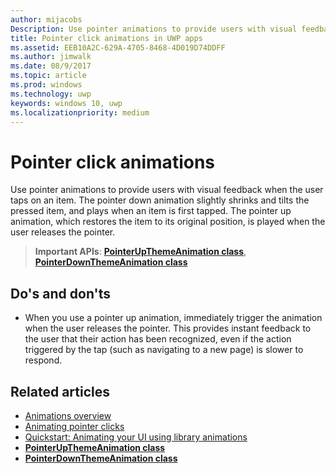```yaml
---
author: mijacobs
Description: Use pointer animations to provide users with visual feedback when the user taps on an item.
title: Pointer click animations in UWP apps
ms.assetid: EEB10A2C-629A-4705-8468-4D019D74DDFF
ms.author: jimwalk
ms.date: 08/9/2017
ms.topic: article
ms.prod: windows
ms.technology: uwp
keywords: windows 10, uwp
ms.localizationpriority: medium
---
```


# Pointer click animations



Use pointer animations to provide users with visual feedback when the user taps on an item. The pointer down animation slightly shrinks and tilts the pressed item, and plays when an item is first tapped. The pointer up animation, which restores the item to its original position, is played when the user releases the pointer.


> **Important APIs**: [**PointerUpThemeAnimation class**](https://msdn.microsoft.com/library/windows/apps/hh969168), [**PointerDownThemeAnimation class**](https://msdn.microsoft.com/library/windows/apps/hh969164)


## Do's and don'ts

-   When you use a pointer up animation, immediately trigger the animation when the user releases the pointer. This provides instant feedback to the user that their action has been recognized, even if the action triggered by the tap (such as navigating to a new page) is slower to respond.

## Related articles

* [Animations overview](https://msdn.microsoft.com/library/windows/apps/mt187350)
* [Animating pointer clicks](https://msdn.microsoft.com/library/windows/apps/xaml/jj649432)
* [Quickstart: Animating your UI using library animations](https://msdn.microsoft.com/library/windows/apps/xaml/hh452703)
* [**PointerUpThemeAnimation class**](https://msdn.microsoft.com/library/windows/apps/hh969168)
* [**PointerDownThemeAnimation class**](https://msdn.microsoft.com/library/windows/apps/hh969164)

 

 




